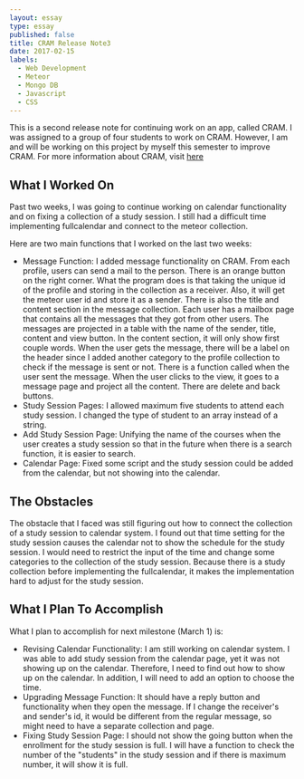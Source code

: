 ```yaml
---
layout: essay
type: essay
published: false
title: CRAM Release Note3
date: 2017-02-15
labels:
  - Web Development
  - Meteor
  - Mongo DB
  - Javascript
  - CSS
---
```


This is a second release note for continuing work on an app, called CRAM.  I was assigned to a group of four students to work on CRAM.  However, I am and will be working on this project by myself this semester to improve CRAM. For more information about CRAM, visit [here](https://cram-colleague.github.io)



## What I Worked On 

Past two weeks, I was going to continue working on calendar functionality and on fixing a collection of a study session.  I still had a difficult time implementing fullcalendar and connect to the meteor collection. 



Here are two main functions that I worked on the last two weeks:



* Message Function: I added message functionality on CRAM.  From each profile, users can send a mail to the person.  There is an orange button on the right corner.  What the program does is that taking the unique id of the profile and storing in the collection as a receiver.  Also, it will get the meteor user id and store it as a sender.  There is also the title and content section in the message collection.  Each user has a mailbox page that contains all the messages that they got from other users.  The messages are projected in a table with the name of the sender, title, content and view button.  In the content section, it will only show first couple words.  When the user gets the message, there will be a label on the header since I added another category to the profile collection to check if the message is sent or not.  There is a function called when the user sent the message.  When the user clicks to the view, it goes to a message page and project all the content.  There are delete and back buttons.
* Study Session Pages: I allowed maximum five students to attend each study session.  I changed the type of student to an array instead of a string.
* Add Study Session Page: Unifying the name of the courses when the user creates a study session so that in the future when there is a search function, it is easier to search.
* Calendar Page: Fixed some script and the study session could be added from the calendar, but not showing into the calendar.



## The Obstacles

The obstacle that I faced was still figuring out how to connect the collection of a study session to calendar system.  I found out that time setting for the study session causes the calendar not to show the schedule for the study session.  I would need to restrict the input of the time and change some categories to the collection of the study session.  Because there is a study collection before implementing the fullcalendar, it makes the implementation hard to adjust for the study session.



## What I Plan To Accomplish

What I plan to accomplish for next milestone (March 1) is:  



* Revising Calendar Functionality: I am still working on calendar system.  I was able to add study session from the calendar page, yet it was not showing up on the calendar.  Therefore, I need to find out how to show up on the calendar.  In addition, I will need to add an option to choose the time.
* Upgrading Message Function: It should have a reply button and functionality when they open the message.  If I change the receiver's and sender's id, it would be different from the regular message, so might need to have a separate collection and page.
* Fixing Study Session Page: I should not show the going button when the enrollment for the study session is full.  I will have a function to check the number of the "students" in the study session and if there is maximum number, it will show it is full.

